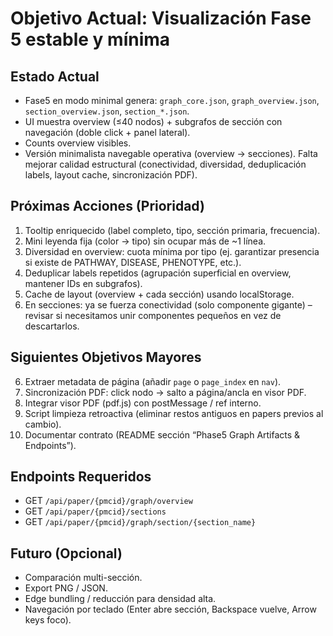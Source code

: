 # Objetivo Actual: Visualización Fase 5 estable y mínima

## Estado Actual
- Fase5 en modo minimal genera: `graph_core.json`, `graph_overview.json`, `section_overview.json`, `section_*.json`.
- UI muestra overview (≤40 nodos) + subgrafos de sección con navegación (doble click + panel lateral).
- Counts overview visibles.
- Versión minimalista navegable operativa (overview -> secciones). Falta mejorar calidad estructural (conectividad, diversidad, deduplicación labels, layout cache, sincronización PDF).

## Próximas Acciones (Prioridad)
1. Tooltip enriquecido (label completo, tipo, sección primaria, frecuencia).
2. Mini leyenda fija (color → tipo) sin ocupar más de ~1 línea.
3. Diversidad en overview: cuota mínima por tipo (ej. garantizar presencia si existe de PATHWAY, DISEASE, PHENOTYPE, etc.).
4. Deduplicar labels repetidos (agrupación superficial en overview, mantener IDs en subgrafos).
5. Cache de layout (overview + cada sección) usando localStorage.
 6. En secciones: ya se fuerza conectividad (solo componente gigante) – revisar si necesitamos unir componentes pequeños en vez de descartarlos.

## Siguientes Objetivos Mayores
6. Extraer metadata de página (añadir `page` o `page_index` en `nav`).
7. Sincronización PDF: click nodo -> salto a página/ancla en visor PDF.
8. Integrar visor PDF (pdf.js) con postMessage / ref interno.
9. Script limpieza retroactiva (eliminar restos antiguos en papers previos al cambio).
10. Documentar contrato (README sección “Phase5 Graph Artifacts & Endpoints”).

## Endpoints Requeridos
- GET `/api/paper/{pmcid}/graph/overview`
- GET `/api/paper/{pmcid}/sections`
- GET `/api/paper/{pmcid}/graph/section/{section_name}`

## Futuro (Opcional)
- Comparación multi-sección.
- Export PNG / JSON.
- Edge bundling / reducción para densidad alta.
- Navegación por teclado (Enter abre sección, Backspace vuelve, Arrow keys foco). 


